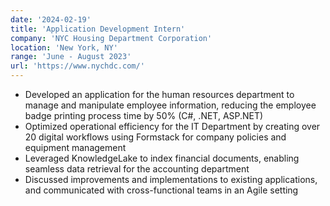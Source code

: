 ```yaml
---
date: '2024-02-19'
title: 'Application Development Intern'
company: 'NYC Housing Department Corporation'
location: 'New York, NY'
range: 'June - August 2023'
url: 'https://www.nychdc.com/'
---
```


- Developed an application for the human resources department to manage and manipulate employee information, reducing the employee badge printing process time by 50% (C#, .NET, ASP.NET)
- Optimized operational efficiency for the IT Department by creating over 20 digital workflows using Formstack for company policies and equipment management
- Leveraged KnowledgeLake to index financial documents, enabling seamless data retrieval for the accounting department
- Discussed improvements and implementations to existing applications, and communicated with cross-functional teams in an Agile setting
